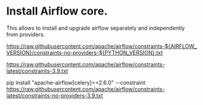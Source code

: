 # Install Airflow core.

This allows to install and upgrade airflow separately and independently from providers.

https://raw.githubusercontent.com/apache/airflow/constraints-${AIRFLOW_VERSION}/constraints-no-providers-${PYTHON_VERSION}.txt

https://raw.githubusercontent.com/apache/airflow/constraints-latest/constraints-3.9.txt

pip install "apache-airflow[celery]==2.6.0" --constraint https://raw.githubusercontent.com/apache/airflow/constraints-latest/constraints-no-providers-3.9.txt